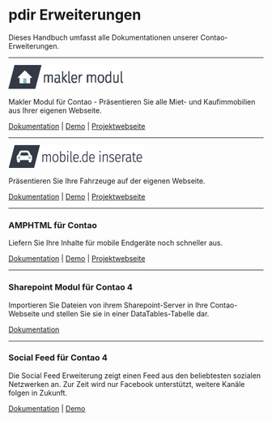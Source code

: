 # pdir Erweiterungen

Dieses Handbuch umfasst alle Dokumentationen unserer Contao-Erweiterungen.

---

![](docs/_images/maklermodul/maklermodul_logo-230px.png)

Makler Modul für Contao - Präsentieren Sie alle Miet- und Kaufimmobilien aus Ihrer eigenen Webseite.

[Dokumentation](https://docs.maklermodul.de/) \| [Demo](http://www.maklermodul.de/immoliste.html) \| [Projektwebseite](https://www.maklermodul.de/)

---

![](docs/_images/maklermodul/mobilemodul_logo_267x45px.png)

Präsentieren Sie Ihre Fahrzeuge auf der eigenen Webseite.

[Dokumentation](mobilede/mobilede_inserate.html) \| [Demo](http://demo.pdir.de/mobile-de-inserate-demo.html) \| [Projektwebseite](https://pdir.de/mobile-de-integration-fuer-contao-cms.html)

---

### AMPHTML für Contao

Liefern Sie Ihre Inhalte für mobile Endgeräte noch schneller aus.

[Dokumentation](amphtml/amphtml.html) \| [Demo](http://demo.pdir.de/?amp) \| [Projektwebseite](https://pdir.de/news/amphtml-beschleunigte-mobile-seiten-fuer-contao.html)

---

### Sharepoint Modul für Contao 4

Importieren Sie Dateien von ihrem Sharepoint-Server in Ihre Contao-Webseite und stellen Sie sie in einer DataTables-Tabelle dar.

[Dokumentation](sharepoint_contao.html)

---

### Social Feed für Contao 4

Die Social Feed Erweiterung zeigt einen Feed aus den beliebtesten sozialen Netzwerken an. Zur Zeit wird nur Facebook unterstützt, weitere Kanäle folgen in Zukunft.

[Dokumentation](/social-feed.md) \| [Demo](https://demo.pdir.de/social-feed.html)

